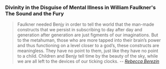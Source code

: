 ### Divinity in the Disguise of Mental Illness in William Faulkner's The Sound and the Fury

> Faulkner needed Benjy in order to tell the world that the man-made constructs that we persist in subscribing to day after day and generation after generation are just figments of our imaginations. But to the metahuman, those who are more tapped into their brain’s power and thus functioning on a level closer to a god’s, these constructs are meaningless. They have no point to them, just like they have no point to a child. Children and Benjy tell time by the beauty of the sky, while we are all left to the devices of our ticking clocks.
-- <cite>[Rebecca Berezin][1]</cite>

[1]: http://www.inquiriesjournal.com/articles/1638/divinity-in-the-disguise-of-mental-illness-in-william-faulkners-the-sound-and-the-fury
